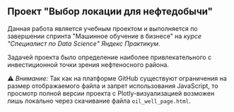 ## Проект "Выбор локации для нефтедобычи"
Данная работа является учебным проектом и выполняется по завершении спринта "Машинное обучение в бизнесе" на _курсе "Специалист по Data Science"_  _Яндекс Практикум_.  

Задачей проекта было определение наиболее привлекательного с инвестиционной точки зрения нефтеносного района.  

⚠ _Внимание:_ Так как на платформе GitHub существуют ограничения на размер отображаемого файла и запрет использования JavaScript, то просмотр полной версии проекта с Plotly-визуализацией возможен лишь локально через скачивание файла `oil_well_page.html`.
